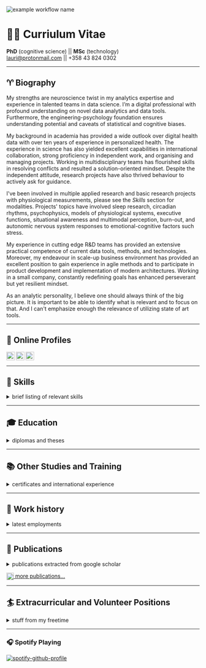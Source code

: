 <!--
**laurivaltteri/laurivaltteri** is a ✨ _special_ ✨ repository because its `README.md` (this file) appears on your GitHub profile.
-->
![example workflow name](https://github.com/laurivaltteri/laurivaltteri/workflows/CI%20checking%20Google/badge.svg)

# 👨‍🔬 Curriulum Vitae

**PhD** (cognitive science) || **MSc** (technology) <br/>
lauri@protonmail.com || +358 43 824 0302

----------

## ♈️ Biography

My strengths are neuroscience twist in my analytics expertise and experience in talented teams in data science. I’m a digital professional with profound understanding on novel data analytics and data tools. Furthermore, the engineering-psychology foundation ensures understanding potential and caveats of statistical and cognitive biases.

My background in academia has provided a wide outlook over digital health data with over ten years of experience in personalized health. The experience in science has also yielded excellent capabilities in international collaboration, strong proficiency in independent work, and organising and managing projects. Working in multidisciplinary teams has flourished skills in resolving conflicts and resulted a solution-oriented mindset. Despite the independent attitude, research projects have also thrived behaviour to actively ask for guidance.

I've been involved in multiple applied research and basic research projects with physiological measurements, please see the *Skills* section for modalities. Projects' topics have involved sleep research, circadian rhythms, psychophysics, models of physiological systems, executive functions, situational awareness and multimodal perception, burn-out, and autonomic nervous system responses to emotional-cognitive factors such stress.

My experience in cutting edge R&D teams has provided an extensive practical competence of current data tools, methods, and technologies. Moreover, my endeavour in scale-up business environment has provided an excellent position to gain experience in agile methods and to participate in product development and implementation of modern architectures. Working in a small company, constantly redefining goals has enhanced perseverant but yet resilient mindset.

As an analytic personality, I believe one should always think of the big picture. It is important to be able to identify what is relevant and to focus on that. And I can't emphasize enough the relevance of utilizing state of art tools.

----------

## 📱 Online Profiles

[<img align="left" width="22px" src="https://cdn.jsdelivr.net/npm/simple-icons@v3/icons/linkedin.svg" />][linkedin]
[<img align="left" width="22px" src="https://cdn.jsdelivr.net/npm/simple-icons@v3/icons/instagram.svg" />][instagram]
[<img align="top" width="22px" src="https://cdn.jsdelivr.net/npm/simple-icons@v3/icons/researchgate.svg" />][researchgate]
<br />

----------

## 🎯 Skills
<details>
  <summary>brief listing of relevant skills</summary>
<br />
  
R, Python, UNIX, Tidymodels, Tensorflow, Tableau, SQL, git, Docker, Kubernetes, AWS, Data Fusion, Feature Extraction, Bayesian Analysis, Classification Techniques, Graph-theory, Signal Processing, Computational Neuroscience, Health Technology, IoT, Academic Communications, MATLAB, EEG, MEG, ECG, PPG, Actigraphy, EDA, exprience sampling, Presenting, Teaching, Project Management, AI, Cognitive Psychology

</details>

----------
## 🎓 Education
<details>
  <summary>diplomas and theses</summary>
  <br />
  
  - Doctor of Philosophy
    - University of Helsinki
    - Major: **Cognitive science**
    - Thesis: [Quantifying Cognition: Applications for Ubiquitous Data](https://helda.helsinki.fi/handle/10138/235507)
  - Master of Science in Technology
    - Aalto University
    - Major: **Cognitive technology**
    - Thesis: [a Computational Approach to Estimation of Crowding in Natural Images](http://viXra.org/abs/1802.0066)

</details>

----------
## 📚 Other Studies and Training
<details>
  <summary>certificates and international experience</summary>
  <br />
  
- Postdoctoral Researcher
  - University of Helsinki (Finland) 2021 -
    - High Performance Cognition Laboratory
    - Part-time project researcher and consulting laboratory infra development
    - [NordForsk GUESSED project](https://www.nordforsk.org/projects/grappling-uncertainty-environments-signaling-spurious-experiential-decisions-guessed)
- Visiting Researcher
  - McGill University (Montreal, Quebec, Canada) 2013
    - Department of Biomedical Engineering and the School of Computer Science
  - Université de Montréal (Québec, Canada) 2012
    - BRAMS – International Laboratory for Brain, Music and Sound Research
- Other Certificates
  - Product Development (Specialist Qualification) 2012
    -  Finnish National Agency for Education (EDUFI)

</details>

----------
## 💼 Work history
<details>
  <summary>latest employments</summary>
  <br />
  
  - Senior Data Scientist (Nightingale Health Ltd.) 2018 <br/>
    - Main projects: development of development environment and processes (DevOps), platform and process development for biomarker extraction (DS), development of risk models and predictions from biobank population data (DS)
    - My main role was leading and supporting scientific analyses for internal R&D and external dissemination. I was involved in development of data science environment and processes with DevOps team. However, my main contributions are in process and analysis development of the biomarker extraction product and product development for predicting risk scores in population models.
  - Research Engineer (Finnish Institute of Occupational Health) 2009
    - Projects: **Seamless patient care (Tekes), Burnout in the brain at work (Academy of Finland), Revolution of Knowledge Work (Tekes)** <br/>
  I prepared my PhD. I took part in research funding applications, and presented results in international forums. I was responsible in setting up research paradigms and analysis of results. I gave lectures and planned the projects with collaborators and customers. I was also leading projects.
  - Laboratory Engineer (Finnish Institute of Occupational Health) 2008
    - Projects: **SalWe -- enabling research for health and well-being (Tekes/EU), Supporting situation awareness in demanding operating conditions through wearable multimodal user interfaces (Tekes)**  <br/>
  Supporting research paradigm development, conducting measurements, supporting laboratory maintenance and development, preparing literature reviews.
  - Research Assistant (Finnish Institute of Occupational Health) 2007
    - Projects: **Brain & Work: multi-tasking at work (Tekes)** <br/>
  I was hired to conduct a literature reviews and ended up preparing my master’s thesis. I was also supporting the measurements, and maintaining laboratories.

</details>

----------
## 📄 Publications
<details>
  <summary>publications extracted from google scholar</summary>
<br />

- Sari Ylinen, Katja Junttila, Marja Laasonen, Paul Iverson, Lauri Ahonen, Teija Kujala *Diminished brain responses to second-language words are linked with native-language literacy skills in dyslexia*, Neuropsychologia S0028-3932(18)30746-2, 11/2018. [DOI: 10.1016/j.neuropsychologia.2018.11.005](https://doi.org/10.1016/j.neuropsychologia.2018.11.005)
- The psychophysiology primer: a guide to methods and a broad review with a focus on human-computer interactionBU Cowley, M Filetti, K Lukander, J Torniainen, A Helenius, L Ahonen, ...Foundations and Trends in Human-Computer Interaction, 2016
- Job burnout is associated with dysfunctions in brain mechanisms of voluntary and involuntary attentionL Sokka, M Leinikka, J Korpela, A Henelius, L Ahonen, C Alain, K Alho, ...Biological Psychology 117, 56-66, 2016
- Biosignals reflect pair-dynamics in collaborative work: EDA and ECG study of pair-programming in a classroom environmentL Ahonen, BU Cowley, A Hellas, K PuolamäkiScientific reports 8 (1), 1-16, 2018
- Cognitive collaboration found in cardiac physiology: Study in classroom environmentL Ahonen, B Cowley, J Torniainen, A Ukkonen, A Vihavainen, ...PloS one 11 (7), e0159178, 2016
- Within-and between-session replicability of cognitive brain processes: An MEG study with an N-back taskL Ahonen, M Huotilainen, E BratticoPhysiology & behavior 158, 43-53, 2016
- Diminished brain responses to second-language words are linked with native-language literacy skills in dyslexiaS Ylinen, K Junttila, M Laasonen, P Iverson, L Ahonen, T KujalaNeuropsychologia 122, 105-115, 2019
- Effects of pleasant and unpleasant auditory mood induction on the performance and in brain activity in cognitive tasksM Gröhn, L Ahonen, M HuotilainenGeorgia Institute of Technology, 2012
- A short review and primer on electroencephalography in human computer interaction applicationsL Ahonen, B CowleyarXiv preprint arXiv:1609.00183, 2016
- Comparing Auditory Stimuli for Sleep Enhancement: Mimicking a Sleeping SituationM Leminen, L Ahonen, M Gröhn, M Huotilainen, T Paunio, J VirkkalaGeorgia Institute of Technology, 2014
- Designing auditory stimulus for sleep enhancementL Ahonen, M Gröhn, M Huotilainen, S Jagadeesan, T Paunio, J VirkkalaProc. of the 19th Int. Conf. of Auditory Display (ICAD 2013), 2013
- Using regression makes extraction of shared variation in multiple datasets easyJ Korpela, A Henelius, L Ahonen, A Klami, K PuolamäkiData Mining and Knowledge Discovery 30 (5), 1112-1133, 2016
- A short review and primer on event-related potentials in human computer interaction applicationsM Huotilainen, B Cowley, L AhonenarXiv preprint arXiv:1608.08353, 2016
- DECREASE OF PROCESSING SPEED DUE TO SWITCHING BETWEEN TASKS: MEG EVIDENCEM Huotilainen, L Ahonen, PSYCHOPHYSIOLOGY 50, S85-S85, 2013
- Some Effects of Continous Tempo and Pitch Transformations in Perceived Pleasantness of Listening to a Musical Sound FileM Grohn, L Ahonen, M HuotilainenInternational Community for Auditory Display, 2011
- Cueing spatial visual attention by symbolic and directional auditory stimuliR Nasanen, L Ahonen, S Jagadeesan, K MüllerPerception ECVP abstract 37, 98-98, 2008

</details>

[<img align="top" width="19px" src="https://cdn.jsdelivr.net/npm/simple-icons@v3/icons/researchgate.svg" />][researchgate][ more publications...][researchgate]

----------

## 🏄 Extracurricular and Volunteer Positions
<details>
  <summary>stuff from my freetime</summary>
  <br />
  
  - Slackline Finland
    - Member of Board
  - Finnish Alpine Club
    - [Alppikerho.fi](http://alppikerho.fi)
    - ex-Member of Board

</details>

----------

### 🎧 Spotify Playing

[![spotify-github-profile](https://spotify-github-profile.vercel.app/api/view?uid=ahonenlauri&cover_image=false&theme=default)](https://github.com/kittinan/spotify-github-profile)


<br />



[website]: https://www.laurivaltteri.com
[instagram]: https://instagram.com/laur1valtteri
[linkedin]: https://linkedin.com/in/laurivaltteri
[researchgate]: https://researchgate.net/profile/Lauri_Ahonen
